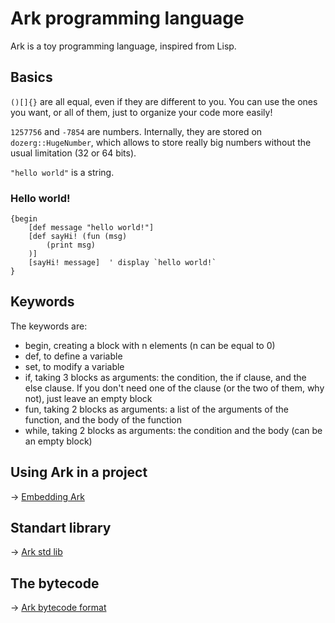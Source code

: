# Ark programming language

Ark is a toy programming language, inspired from Lisp.

## Basics

`()[]{}` are all equal, even if they are different to you. You can use the ones you want, or all of them, just to organize your code more easily!

`1257756` and `-7854` are numbers. Internally, they are stored on `dozerg::HugeNumber`, which allows to store really big numbers without the usual limitation (32 or 64 bits).

`"hello world"` is a string.

### Hello world!

```
{begin
    [def message "hello world!"]
    [def sayHi! (fun (msg)
        (print msg)
    )]
    [sayHi! message]  ' display `hello world!`
}
```

## Keywords

The keywords are:

* begin, creating a block with n elements (n can be equal to 0)
* def, to define a variable
* set, to modify a variable
* if, taking 3 blocks as arguments: the condition, the if clause, and the else clause. If you don't need one of the clause (or the two of them, why not), just leave an empty block
* fun, taking 2 blocks as arguments: a list of the arguments of the function, and the body of the function
* while, taking 2 blocks as arguments: the condition and the body (can be an empty block)

## Using Ark in a project

-> [Embedding Ark](embedding.md)

## Standart library

-> [Ark std lib](lib.md)

## The bytecode

-> [Ark bytecode format](bytecode.md)